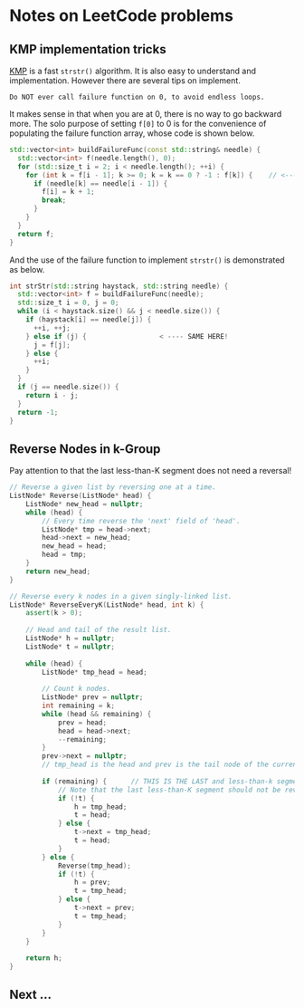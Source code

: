 # Notes on LeetCode problems

## KMP implementation tricks

[KMP](https://en.wikipedia.org/wiki/Knuth%E2%80%93Morris%E2%80%93Pratt_algorithm) is a fast `strstr()` algorithm. It is also easy to understand and implementation. However there are several tips on implement.

```
Do NOT ever call failure function on 0, to avoid endless loops.
```

It makes sense in that when you are at 0, there is no way to go backward more. The solo purpose of setting `f[0]` to 0 is for the convenience of populating the failure function array, whose code is shown below.

```c++
std::vector<int> buildFailureFunc(const std::string& needle) {
  std::vector<int> f(needle.length(), 0);
  for (std::size_t i = 2; i < needle.length(); ++i) {
    for (int k = f[i - 1]; k >= 0; k = k == 0 ? -1 : f[k]) {    // <--- NOTE HERE!!!
      if (needle[k] == needle[i - 1]) {
        f[i] = k + 1;
        break;
      }
    }
  }
  return f;
}
```

And the use of the failure function to implement `strstr()` is demonstrated as below.

```c++
int strStr(std::string haystack, std::string needle) {
  std::vector<int> f = buildFailureFunc(needle);
  std::size_t i = 0, j = 0;
  while (i < haystack.size() && j < needle.size()) {
    if (haystack[i] == needle[j]) {
      ++i, ++j;
    } else if (j) {                  < ---- SAME HERE!
      j = f[j];
    } else {
      ++i;
    }
  }
  if (j == needle.size()) {
    return i - j;
  }
  return -1;
}
```

## Reverse Nodes in k-Group

Pay attention to that the last less-than-K segment does not need a reversal!

```cpp
// Reverse a given list by reversing one at a time.
ListNode* Reverse(ListNode* head) {
    ListNode* new_head = nullptr;
    while (head) {
        // Every time reverse the 'next' field of 'head'.
        ListNode* tmp = head->next;
        head->next = new_head;
        new_head = head;
        head = tmp;
    }
    return new_head;
}

// Reverse every k nodes in a given singly-linked list.
ListNode* ReverseEveryK(ListNode* head, int k) {
    assert(k > 0);
    
    // Head and tail of the result list.
    ListNode* h = nullptr;
    ListNode* t = nullptr;
    
    while (head) {
        ListNode* tmp_head = head;
        
        // Count k nodes.
        ListNode* prev = nullptr;
        int remaining = k;
        while (head && remaining) {
            prev = head;
            head = head->next;
            --remaining;
        }
        prev->next = nullptr;
        // tmp_head is the head and prev is the tail node of the current segment.
        
        if (remaining) {      // THIS IS THE LAST and less-than-k segment!!!   <-------  HERE
            // Note that the last less-than-K segment should not be reversed.
            if (!t) {
                h = tmp_head;
                t = head;
            } else {
                t->next = tmp_head;
                t = head;
            }
        } else {
            Reverse(tmp_head);
            if (!t) {
                h = prev;
                t = tmp_head;
            } else {
                t->next = prev;
                t = tmp_head;
            }
        }
    }
    
    return h;
}
```

## Next ...
